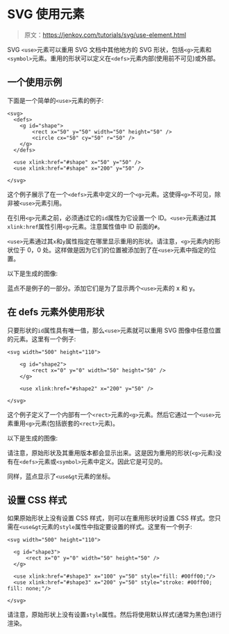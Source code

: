 # SVG 使用元素

> 原文：<https://jenkov.com/tutorials/svg/use-element.html>

SVG `<use>`元素可以重用 SVG 文档中其他地方的 SVG 形状，包括`<g>`元素和`<symbol>`元素。重用的形状可以定义在`<defs>`元素内部(使用前不可见)或外部。

## 一个使用示例

下面是一个简单的`<use>`元素的例子:

```
<svg>
  <defs>
    <g id="shape">
        <rect x="50" y="50" width="50" height="50" />
        <circle cx="50" cy="50" r="50" />
    </g>
  </defs>

  <use xlink:href="#shape" x="50" y="50" />
  <use xlink:href="#shape" x="200" y="50" />

</svg>

```

这个例子展示了在一个`<defs>`元素中定义的一个`<g>`元素。这使得`<g>`不可见，除非被`<use>`元素引用。

在引用`<g>`元素之前，必须通过它的`id`属性为它设置一个 ID。`<use>`元素通过其`xlink:href`属性引用`<g>`元素。注意属性值中 ID 前面的`#`。

`<use>`元素通过其`x`和`y`属性指定在哪里显示重用的形状。请注意，`<g>`元素内的形状位于 0，0 处。这样做是因为它们的位置被添加到了在`<use>`元素中指定的位置。

以下是生成的图像:

蓝点不是例子的一部分。添加它们是为了显示两个`<use>`元素的 x 和 y。

## 在 defs 元素外使用形状

只要形状的`id`属性具有唯一值，那么`<use>`元素就可以重用 SVG 图像中任意位置的元素。这里有一个例子:

```
<svg width="500" height="110">

    <g id="shape2">
        <rect x="0" y="0" width="50" height="50" />
    </g>

    <use xlink:href="#shape2" x="200" y="50" />

</svg>

```

这个例子定义了一个内部有一个`<rect>`元素的`<g>`元素。然后它通过一个`<use>`元素重用`<g>`元素(包括嵌套的`<rect>`元素)。

以下是生成的图像:

请注意，原始形状及其重用版本都会显示出来。这是因为重用的形状(`<g>`元素)没有在`<defs>`元素或`<symbol>`元素中定义。因此它是可见的。

同样，蓝点显示了`<use&gt`元素的坐标。

## 设置 CSS 样式

如果原始形状上没有设置 CSS 样式，则可以在重用形状时设置 CSS 样式。您只需在`<use&gt`元素的`style`属性中指定要设置的样式。这里有一个例子:

```
<svg width="500" height="110">

  <g id="shape3">
      <rect x="0" y="0" width="50" height="50" />
  </g>

  <use xlink:href="#shape3" x="100" y="50" style="fill: #00ff00;"/>
  <use xlink:href="#shape3" x="200" y="50" style="stroke: #00ff00; fill: none;"/>

</svg>

```

请注意，原始形状上没有设置`style`属性。然后将使用默认样式(通常为黑色)进行渲染。